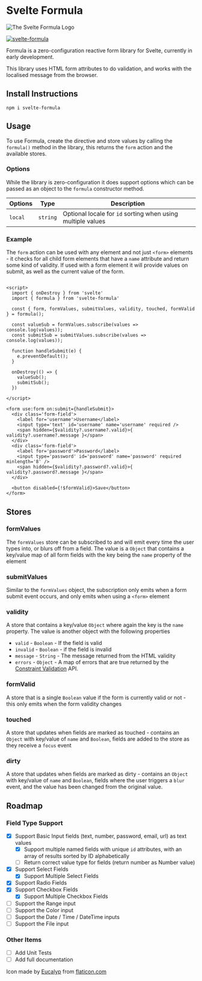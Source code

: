 # Svelte Formula

![The Svelte Formula Logo](https://raw.githubusercontent.com/tanepiper/svelte-plugins/main/packages/svelte/formula/logo.png)

[![svelte-formula](https://img.shields.io/npm/v/svelte-formula?label=svelte-formula)](https://www.npmjs.com/package/svelte-formula)

Formula is a zero-configuration reactive form library for Svelte, currently in early development.

This library uses HTML form attributes to do validation, and works with the localised message from the browser.

## Install Instructions

`npm i svelte-formula`

## Usage

To use Formula, create the directive and store values by calling the `formula()` method in the library, this returns
the `form` action and the available stores.

### Options

While the library is zero-configuration it does support options which can be passed as an object to the `formula`
constructor method.

| Options | Type     | Description                                                 |
| ------- | -------- | ----------------------------------------------------------- |
| `local` | `string` | Optional locale for `id` sorting when using multiple values |

### Example

The `form` action can be used with any element and not just `<form>` elements - it checks for all child form elements
that have a `name` attribute and return some kind of validity. If used with a form element it will provide values on
submit, as well as the current value of the form.

```sveltehtml

<script>
  import { onDestroy } from 'svelte'
  import { formula } from 'svelte-formula'

  const { form, formValues, submitValues, validity, touched, formValid } = formula();

  const valueSub = formValues.subscribe(values => console.log(values));
  const submitSub = submitValues.subscribe(values => console.log(values));

  function handleSubmit(e) {
    e.preventDefault();
  }

  onDestroy(() => {
    valueSub();
    submitSub();
  })

</script>

<form use:form on:submit={handleSubmit}>
  <div class='form-field'>
    <label for='username'>Username</label>
    <input type='text' id='username' name='username' required />
    <span hidden={$validity?.username?.valid}>{ validity?.username?.message }</span>
  </div>
  <div class='form-field'>
    <label for='password'>Password</label>
    <input type='password' id='password' name='password' required minlength='8' />
    <span hidden={$validity?.password?.valid}>{ validity?.password?.message }</span>
  </div>

  <button disabled={!$formValid}>Save</button>
</form>
```

## Stores

### formValues

The `formValues` store can be subscribed to and will emit every time the user types into, or blurs off from a field. The
value is a `Object` that contains a key/value map of all form fields with the key being the `name` property of the
element

### submitValues

Similar to the `formValues` object, the subscription only emits when a form submit event occurs, and only emits when
using a `<form>` element

### validity

A store that contains a key/value `Object` where again the key is the `name` property. The value is another object with
the following properties

- `valid` - `Boolean` - If the field is valid
- `invalid` - `Boolean` - if the field is invalid
- `message` - `String` - The message returned from the HTML validity
- `errors` - `Object` - A map of errors that are true returned by
  the [Constraint Validation](https://developer.mozilla.org/en-US/docs/Learn/Forms/Form_validation#the_constraint_validation_api)
  API.

### formValid

A store that is a single `Boolean` value if the form is currently valid or not - this only emits when the form validity
changes

### touched

A store that updates when fields are marked as touched - contains an `Object` with key/value of `name` and `Boolean`,
fields are added to the store as they receive a `focus` event

### dirty

A store that updates when fields are marked as dirty - contains an `Object` with key/value of `name` and `Boolean`,
fields where the user triggers a `blur` event, and the value has been changed from the original value.

## Roadmap

### Field Type Support

- [x] Support Basic Input fields (text, number, password, email, url) as text values
  - [x] Support multiple named fields with unique `id` attributes, with an array of results sorted by ID alphabetically
  - [ ] Return correct value type for fields (return number as Number value)
- [x] Support Select Fields
  - [x] Support Multiple Select Fields
- [x] Support Radio Fields
- [x] Support Checkbox Fields
  - [x] Support Multiple Checkbox Fields
- [ ] Support the Range input
- [ ] Support the Color input
- [ ] Support the Date / Time / DateTime inputs
- [ ] Support the File input

### Other Items

- [ ] Add Unit Tests
- [ ] Add full documentation

Icon made by [Eucalyp](https://creativemarket.com/eucalyp) from [flaticon.com](https://www.flaticon.com)
